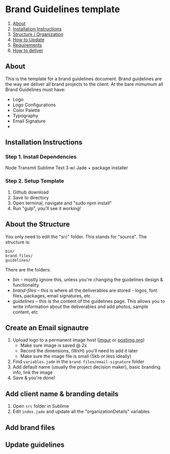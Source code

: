 # Brand Guidelines template
1. [About](#)
2. [Installation Instructions](#)
3. [Structure / Organization](#)
4. [How to Update](#)
5. [Requirements](#)
6. [How to deliver](#)

## About
This is the template for a brand guidelines document.  Brand guidelines are the way we deliver all brand projects to the client.  At the bare mimumum all Brand Guidelines must have:
- Logo
- Logo Configurations
- Color Palette
- Typography
- Email Signature
- 
## Installation Instructions

### Step 1. Install Dependencies
Node 
Transmit 
Sublime Text 3 w/ Jade + package installer

### Step 2. Setup Template
1. Github download
2. Save to directory 
3. Open terminal, navigate and "sudo npm install"
4. Run "gulp", you'll see it working!

## About the Structure
You only need to edit the "src" folder. This stands for "source".  The structure is:
```
bin/
brand-files/
guidelines/
```
There are the folders: 
- *bin* – mostly ignore this, unless you're changing the guidelines design & functionality
- *brand-files* – this is where all the deliverables are stored - logos, font files, packages, email signatures, etc
- *guidelines* – this is the content of the guidelines page.  This allows you to write information about the deliverables and add photos, sample content, etc

## Create an Email signautre
1. Upload logo to a permanent image host ([imgur](imgur.com) or [postimg.org](postimg.org))
   - Make sure image is saved @ 2x
   - Record the dimensions, (WxH) you'll need to add it later
   - Make sure the image file is small (5kb or less ideally)
2. Find `variables.jade` in the `brand-files/email-signature` folder
3. Add default name (usually the project decision maker), basic branding info, link the image
4. Save & you're done!

## Add client name & branding details
1. Open `src` folder in Sublime
2. Edit `index.jade` and update all the "organizationDetails" variables

## Add brand files

## Update guidelines




 

